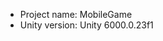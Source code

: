 <!-- UNITY CODE ASSIST INSTRUCTIONS START -->
- Project name: MobileGame
- Unity version: Unity 6000.0.23f1
<!-- UNITY CODE ASSIST INSTRUCTIONS END -->